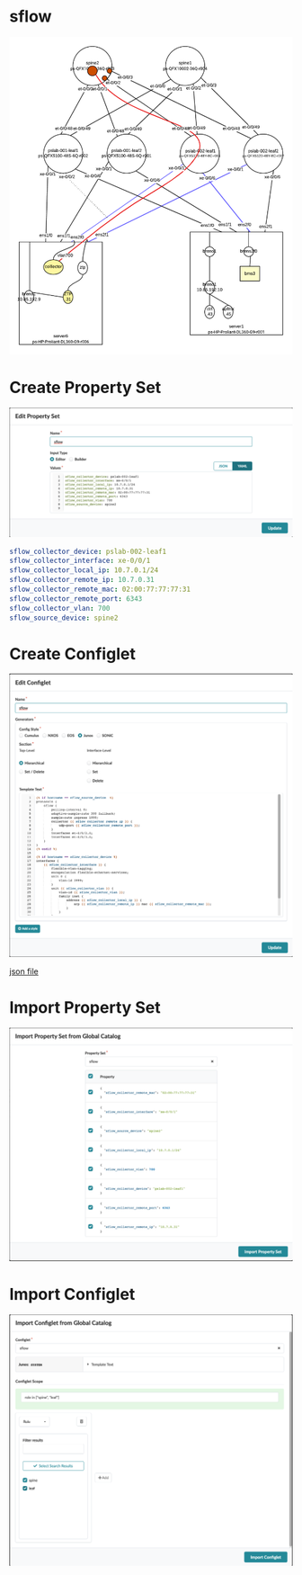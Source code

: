 # sflow

![Diagram](./images/sflow-diagram.png "sflow diagram")


# Create Property Set
![Property Set](./images/property-set-edit.png "sflow Property Set")

```yaml
sflow_collector_device: pslab-002-leaf1
sflow_collector_interface: xe-0/0/1
sflow_collector_local_ip: 10.7.0.1/24
sflow_collector_remote_ip: 10.7.0.31
sflow_collector_remote_mac: 02:00:77:77:77:31
sflow_collector_remote_port: 6343
sflow_collector_vlan: 700
sflow_source_device: spine2
```

# Create Configlet
![Configlet](./images/configlet-edit.png "sflow Configlet")

[json file](./sflow-configlet.json)

# Import Property Set
![Property Set](./images/import-property-set.png)

# Import Configlet
![Import Configlet](./images/import-configlet.png)
